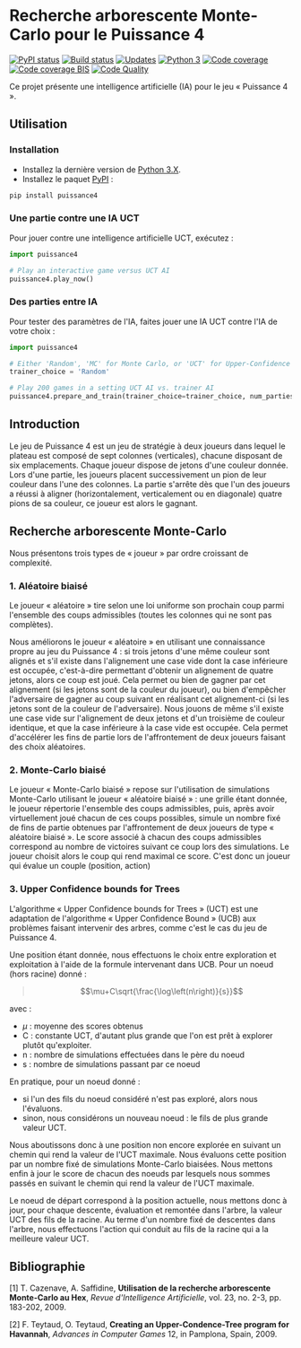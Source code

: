 ﻿# Recherche arborescente Monte-Carlo pour le Puissance 4

[![PyPI status][pypi image]][pypi] [![Build status][build image]][build] [![Updates][dependency image]][pyup] [![Python 3][python3 image]][pyup] [![Code coverage][coveralls image]][coveralls] [![Code coverage BIS][codecov image]][codecov] [![Code Quality][codacy image]][codacy]

  [pypi]: https://pypi.python.org/pypi/puissance4
  [pypi image]: https://badge.fury.io/py/puissance4.svg

  [build]: https://travis-ci.org/woctezuma/puissance4
  [build image]: https://travis-ci.org/woctezuma/puissance4.svg?branch=master

  [pyup]: https://pyup.io/repos/github/woctezuma/puissance4/
  [dependency image]: https://pyup.io/repos/github/woctezuma/puissance4/shield.svg
  [python3 image]: https://pyup.io/repos/github/woctezuma/puissance4/python-3-shield.svg

  [coveralls]: https://coveralls.io/github/woctezuma/puissance4?branch=master
  [coveralls image]: https://coveralls.io/repos/github/woctezuma/puissance4/badge.svg?branch=master

  [codecov]: https://codecov.io/gh/woctezuma/puissance4
  [codecov image]: https://codecov.io/gh/woctezuma/puissance4/branch/master/graph/badge.svg

  [codacy]: https://www.codacy.com/app/woctezuma/puissance4
  [codacy image]: https://api.codacy.com/project/badge/Grade/fc278be88ea24bf79f8e8ceac1b3c305 

Ce projet présente une intelligence artificielle (IA) pour le jeu « Puissance 4 ».

## Utilisation

### Installation

-   Installez la dernière version de [Python 3.X](https://www.python.org/downloads/).
-   Installez le paquet [PyPI](https://pypi.org/project/puissance4/) :

```bash
pip install puissance4
```

### Une partie contre une IA UCT

Pour jouer contre une intelligence artificielle UCT, exécutez :

```python
import puissance4

# Play an interactive game versus UCT AI
puissance4.play_now() 
```

### Des parties entre IA

Pour tester des paramètres de l'IA, faites jouer une IA UCT contre l'IA de votre choix :

```python
import puissance4

# Either 'Random', 'MC' for Monte Carlo, or 'UCT' for Upper-Confidence bounds for Trees
trainer_choice = 'Random'

# Play 200 games in a setting UCT AI vs. trainer AI
puissance4.prepare_and_train(trainer_choice=trainer_choice, num_parties_jouees=200) 
```

## Introduction

Le jeu de Puissance 4 est un jeu de stratégie à deux joueurs 
dans lequel le plateau est composé de sept colonnes (verticales), 
chacune disposant de six emplacements. Chaque joueur dispose de jetons 
d'une couleur donnée. Lors d'une partie, les joueurs placent successivement 
un pion de leur couleur dans l'une des colonnes. La partie s'arrête 
dès que l'un des joueurs a réussi à aligner (horizontalement, verticalement 
ou en diagonale) quatre pions de sa couleur, ce joueur est alors le gagnant.

## Recherche arborescente Monte-Carlo

Nous présentons trois types de « joueur » par ordre croissant de complexité.

###	1. Aléatoire biaisé

Le joueur « aléatoire » tire selon une loi uniforme son prochain coup
parmi l'ensemble des coups admissibles (toutes les colonnes qui ne sont pas complètes).

Nous améliorons le joueur « aléatoire » en utilisant une connaissance propre au jeu du Puissance 4 : si trois jetons d'une même couleur sont alignés et s'il existe dans l'alignement une case vide dont la case inférieure est occupée, c'est-à-dire permettant d'obtenir un alignement de quatre jetons, alors ce coup est joué. Cela permet ou bien de gagner par cet alignement (si les jetons sont de la couleur du joueur), ou bien d'empêcher l'adversaire de gagner au coup suivant en réalisant cet alignement-ci (si les jetons sont de la couleur de l'adversaire). Nous jouons de même s'il existe une case vide sur l'alignement de deux jetons et d'un troisième de couleur identique, et que la case inférieure à la case vide est occupée. Cela permet d'accélérer les fins de partie lors de l'affrontement de deux joueurs faisant des choix aléatoires.

###	2. Monte-Carlo biaisé

Le joueur « Monte-Carlo biaisé » repose sur l'utilisation de simulations Monte-Carlo utilisant le joueur « aléatoire biaisé » : une grille étant donnée, le joueur répertorie l'ensemble des coups admissibles, puis, après avoir virtuellement joué chacun de ces coups possibles, simule un nombre fixé de fins de partie obtenues par l'affrontement de deux joueurs de type « aléatoire biaisé ». Le score associé à chacun des coups admissibles correspond au nombre de victoires suivant ce coup lors des simulations. Le joueur choisit alors le coup qui rend maximal ce score. C'est donc un joueur qui évalue un couple (position, action)

###	3. Upper Confidence bounds for Trees

L'algorithme « Upper Confidence bounds for Trees » (UCT) est une adaptation de l'algorithme « Upper Confidence Bound » (UCB) aux problèmes faisant intervenir des arbres, comme c'est le cas du jeu de Puissance 4.

Une position étant donnée, nous effectuons le choix entre exploration et exploitation à l'aide de la formule intervenant dans UCB. Pour un noeud (hors racine) donné :
> $$\mu+C\sqrt{\frac{\log\left(n\right)}{s}}$$

avec :
-   $\mu$ : moyenne des scores obtenus
-   C : constante UCT, d'autant plus grande que l'on est prêt à explorer plutôt qu'exploiter.
-   n : nombre de simulations effectuées dans le père du noeud
-   s : nombre de simulations passant par ce noeud

En pratique, pour un noeud donné :
-   si l'un des fils du noeud considéré n'est pas exploré, alors nous l'évaluons.
-   sinon, nous considérons un nouveau noeud : le fils de plus grande valeur UCT.

Nous aboutissons donc à une position non encore explorée en suivant un chemin qui rend la valeur de l'UCT maximale. Nous évaluons cette position par un nombre fixé de simulations Monte-Carlo biaisées. Nous mettons enfin à jour le score de chacun des noeuds par lesquels nous sommes passés en suivant le chemin qui rend la valeur de l'UCT maximale.

Le noeud de départ correspond à la position actuelle, nous mettons donc à jour, pour chaque descente, évaluation et remontée dans l'arbre, la valeur UCT des fils de la racine. Au terme d'un nombre fixé de descentes dans l'arbre, nous effectuons l'action qui conduit au fils de la racine qui a la meilleure valeur UCT.

## Bibliographie

\[1] T. Cazenave, A. Saffidine,
	**Utilisation de la recherche arborescente Monte-Carlo au Hex**,
	*Revue d'Intelligence Artificielle*, vol. 23, no. 2-3, pp. 183-202, 2009.

\[2] F. Teytaud, O. Teytaud,
	**Creating an Upper-Condence-Tree program for Havannah**,
	*Advances in Computer Games* 12, in Pamplona, Spain, 2009.
